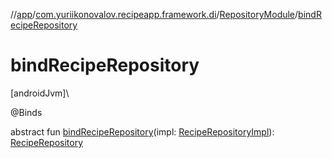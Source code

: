//[app](../../../index.md)/[com.yuriikonovalov.recipeapp.framework.di](../index.md)/[RepositoryModule](index.md)/[bindRecipeRepository](bind-recipe-repository.md)

# bindRecipeRepository

[androidJvm]\

@Binds

abstract fun [bindRecipeRepository](bind-recipe-repository.md)(impl: [RecipeRepositoryImpl](../../com.yuriikonovalov.recipeapp.data/-recipe-repository-impl/index.md)): [RecipeRepository](../../com.yuriikonovalov.recipeapp.application/-recipe-repository/index.md)
